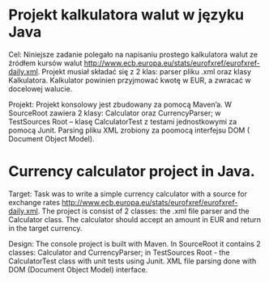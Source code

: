 # Projekt kalkulatora walut w języku Java

Cel: Niniejsze zadanie polegało na napisaniu prostego kalkulatora walut ze źródłem kursów walut http://www.ecb.europa.eu/stats/eurofxref/eurofxref-daily.xml. Projekt musiał składać się z 2 klas: parser pliku .xml oraz klasy Kalkulatora. Kalkulator powinien przyjmować kwotę w EUR, a zwracać w docelowej walucie.


Projekt:
   Projekt konsolowy jest zbudowany za pomocą Maven’a. W SourceRoot zawiera 2 klasy: Calculator oraz CurrencyParser; w TestSources Root – klasę CalculatorTest z testami jednostkowymi za pomocą Junit.
   Parsing pliku XML zrobiony za poomocą interfejsu DOM ( Document Object Model).




# Currency calculator project in Java.

Target:
    Task was to write a simple currency calculator with a source for exchange rates http://www.ecb.europa.eu/stats/eurofxref/eurofxref-daily.xml. The project is consist of 2 classes: the .xml file parser and the Calculator class. The calculator should accept an amount in EUR and return in the target currency.


Design:
    The console project is built with Maven. In SourceRoot it contains 2 classes: Calculator and CurrencyParser; in TestSources Root - the CalculatorTest class with unit tests using Junit.
    XML file parsing done with DOM (Document Object Model) interface.
